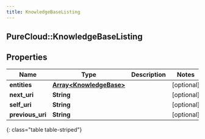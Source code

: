 ```yaml
---
title: KnowledgeBaseListing
---
```

## PureCloud::KnowledgeBaseListing

## Properties

|Name | Type | Description | Notes|
|------------ | ------------- | ------------- | -------------|
| **entities** | [**Array&lt;KnowledgeBase&gt;**](KnowledgeBase.html) |  | [optional] |
| **next_uri** | **String** |  | [optional] |
| **self_uri** | **String** |  | [optional] |
| **previous_uri** | **String** |  | [optional] |
{: class="table table-striped"}


